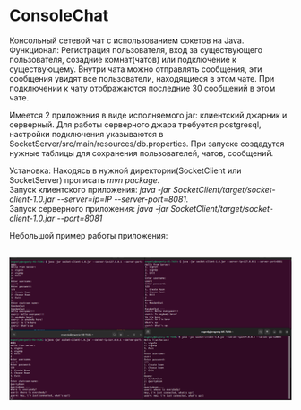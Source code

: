 # ConsoleChat
Консольный сетевой чат с использованием сокетов на Java.
Функционал: Регистрация пользователя, вход за существующего пользователя, созадние комнат(чатов) или подключение к существующему.
Внутри чата можно отправлять сообщения, эти сообщения увидят все пользователи, находящиеся в этом чате.
При подключении к чату отображаются последние 30 сообщений в этом чате.

Имеется 2 приложения в виде исполняемого jar: клиентский джарник и серверный.
Для работы серверного джара требуется postgresql, настройки подключения указываются в SocketServer/src/main/resources/db.properties.
При запуске создадутся нужные таблицы для сохранения пользователей, чатов, сообщений.

Установка: Находясь в нужной директории(SocketClient или SocketServer) прописать *mvn package.*<br>
Запуск клиентского приложения:  *java -jar SocketClient/target/socket-client-1.0.jar --server=ip=IP --server-port=8081.* <br>
Запуск серверного приложения: *java -jar SocketClient/target/socket-client-1.0.jar --port=8081*

Небольшой пример работы приложения:
<br /> <br />
<p align="center">
    <img src="misc/ChatExample.png" alt="Example" width="1000" >
</p>
